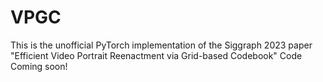 # VPGC
This is the unofficial PyTorch implementation of the Siggraph 2023 paper "Efficient Video Portrait Reenactment via Grid-based Codebook"
Code Coming soon!
